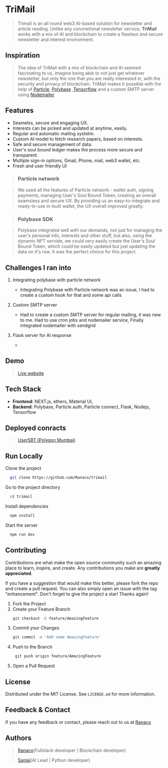 # TriMail

> Trimail is an all round web3 AI-based solution for newsletter and article reading.
> Unlike any convnetional newsletter service, **TriMail** works with a mix of AI and blockchain
> to create a flawless and secure newsletter and interest environment.

## Inspiration

> The idea of TriMail with a mix of blockchain and AI seemed fascinating to us, imagine
> being able to not just get whatever newsletter, but only the one that you are really
> interested in, with the security and privacy of blockchain. TriMail makes it possible
> with the help of [Particle](https://particle.network/), [Polybase](https://polybase.xyz)
> ,[Tensorflow](https://tensorflow.org/) and a custom SMTP server using [Nodemailer](https://nodemailer.com)

## Features

- Seamelss, secure and engaging UX.
- Interests can be picked and updated at anytime, easily.
- Regular and automatic mailing systetm.
- Custom AI model to fetch research papers, based on interests.
- Safe and secure management of data.
- User's soul bound ledger makes the process more secure and transparent.
- Multiple sign-in options, Gmail, Phone, mail, web3 wallet, etc.
- Fresh and user friendly UI

> ### Particle network

> We used all the features of Particle network - wallet auth, signing payments,
> managing User's Soul Bound Token, creating an overall seamsless and secure UX.
> By providing us an easy-to-integrate and ready-to-use in-built wallet,
> the UX overall improved greatly.

> ### Polybase SDK

> Polybase integrated well with our demands, not just for managing the user's personal info,
> interests and other stuff, but also, using the dynamic NFT servide, we could very easily
> create the User's Soul Bound Token, which could be easily updated but just updating the
> data on it's row. It was the perfect choice for this project.

## Challenges I ran into

1. Integrating polybase with particle network

   - Integrating Polybase with Particle network was an issue, I had to create
     a custom hook for that and some api calls

2. Custom SMTP server

   - Had to create a custom SMTP server for regular mailing, it was new to me.
     Had to use cron jobs and nodemailer service, Finally integrated nodemailer with sendgrid

3. Flask server for AI response

   -

## Demo

> [Live website](https://trimail.tris.social)

## Tech Stack

- **Frontend**: NEXT.js, ethers, Material UI,
- **Backend**: Polybase, Particle auth, Particle connect, Flask, Nodejs, Tensorflow

## Deployed conracts

> [UserSBT (Polygon Mumbai)](https://mumbai.polygonscan.com/address/0x2F834f7a9e29e87D59D7e83c89359d9938BD1317)

## Run Locally

Clone the project

```bash
  git clone https://github.com/Ranaco/trimail
```

Go to the project directory

```bash
  cd trimail
```

Install dependencies

```bash
  npm install
```

Start the server

```bash
  npm run dev
```

## Contributing

Contributions are what make the open source community such an amazing place to learn, inspire, and create. Any contributions you make are **greatly appreciated**.

If you have a suggestion that would make this better, please fork the repo and create a pull request. You can also simply open an issue with the tag "enhancement".
Don't forget to give the project a star! Thanks again!

1. Fork the Project
2. Create your Feature Branch
   ```sh
   git checkout -b feature/AmazingFeature
   ```
3. Commit your Changes
   ```sh
   git commit -m 'Add some AmazingFeature'
   ```
4. Push to the Branch
   ```sh
    git push origin feature/AmazingFeature
   ```
5. Open a Pull Request

## License

Distributed under the MIT License. See `LICENSE.md` for more information.

## Feedback & Contact

If you have any feedback or contact, please reach out to us at [Ranaco](mailto:ranasatyamraj@gmail.com)

## Authors

> [Ranaco](https://github.com/Ranaco)(Fullstack developer | Blockchain developer)

> [Sanjai](https://github.com/sanjail3)(AI Lead | Python developer)
